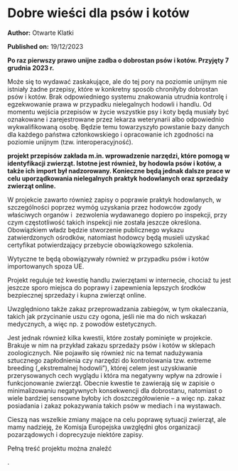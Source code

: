 # Dobre wieści dla psów i kotów

**Author:** Otwarte Klatki

**Published on:** <span class="ml-10 mb-10">19/12/2023</span>



**Po raz pierwszy prawo unijne zadba o dobrostan psów i kotów. Przyjęty 7 grudnia 2023 r.**

Może się to wydawać zaskakujące, ale do tej pory na poziomie unijnym nie istniały żadne przepisy, które w konkretny sposób chroniłyby dobrostan psów i kotów. Brak odpowiedniego systemu znakowania utrudnia kontrolę i egzekwowanie prawa w przypadku nielegalnych hodowli i handlu. Od momentu wejścia przepisów w życie wszystkie psy i koty będą musiały być oznakowane i zarejestrowane przez lekarza weterynarii albo odpowiednio wykwalifikowaną osobę. Będzie temu towarzyszyło powstanie bazy danych dla każdego państwa członkowskiego i opracowanie ich zgodności na poziomie unijnym (tzw. interoperacyjność).

**projekt przepisów zakłada m.in. wprowadzenie narzędzi, które pomogą w identyfikacji zwierząt. Istotne jest również, by hodowla psów i kotów, a także ich import był nadzorowany. Konieczne będą jednak dalsze prace w celu uporządkowania nielegalnych praktyk hodowlanych oraz sprzedaży zwierząt online.**

W projekcie zawarto również zapisy o poprawie praktyk hodowlanych, w szczególności poprzez wymóg uzyskania przez hodowców zgody właściwych organów i  zezwolenia wydawanego dopiero po inspekcji, przy czym częstotliwość takich inspekcji nie została jeszcze określona. Obowiązkiem władz będzie stworzenie publicznego wykazu zatwierdzonych ośrodków, natomiast hodowcy będą musieli uzyskać certyfikat potwierdzający przebycie obowiązkowego szkolenia.

Wytyczne te będą obowiązywały również w przypadku psów i kotów importowanych spoza UE.

Projekt reguluje też kwestię handlu zwierzętami w internecie, chociaż tu jest jeszcze sporo miejsca do poprawy i zapewnienia lepszych środków bezpiecznej sprzedaży i kupna zwierząt online.

Uwzględniono także zakaz przeprowadzania zabiegów, w tym okaleczania, takich jak przycinanie uszu czy ogona, jeśli nie ma do nich wskazań medycznych, a więc np. z powodów estetycznych.

Jest jednak również kilka kwestii, które zostały pominięte w projekcie. Brakuje w nim na przykład zakazu sprzedaży psów i kotów w sklepach zoologicznych. Nie pojawiło się również nic na temat nadużywania sztucznego zapłodnienia czy narzędzi do kontrolowania tzw. extreme breeding („ekstremalnej hodowli”), której celem jest uzyskiwanie przerysowanych cech wyglądu i która ma negatywny wpływ na zdrowie i funkcjonowanie zwierząt. Obecnie kwestie te zawierają się w zapisie o minimalizowaniu negatywnych konsekwencji dla dobrostanu, natomiast o wiele bardziej sensowne byłoby ich doszczegółowienie – a więc np. zakaz posiadania i zakaz pokazywania takich psów w mediach i na wystawach.

Cieszą nas wszelkie zmiany mające na celu poprawę sytuacji zwierząt, ale mamy nadzieję, że Komisja Europejska uwzględni głos organizacji pozarządowych i doprecyzuje niektóre zapisy.

Pełną treść projektu można znaleźć

.

